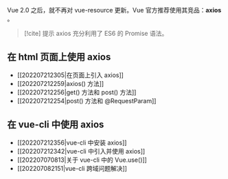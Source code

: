 Vue 2.0 之后，就不再对 vue-resource 更新。Vue 官方推荐使用其竞品：**axios** 。

> [!cite] 提示
> axios 充分利用了 ES6 的 Promise 语法。

## 在 html 页面上使用 axios

- [[202207212305|在页面上引入 axios]]
- [[202207212259|axios() 方法]]
- [[202207212256|get() 方法和 post() 方法]]
- [[202207212254|post() 方法和 @RequestParam]]
 
## 在 vue-cli 中使用 axios

- [[202207212356|vue-cli 中安装 axios]]
- [[202207212342|vue-cli 中引入并使用 axios]]
- [[202207070813|关于 vue-cli 中的 Vue.use()]]
- [[202207082151|vue-cli 跨域问题解决]]
